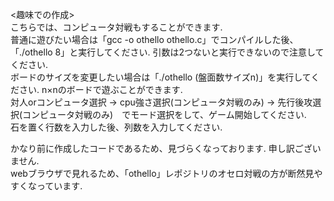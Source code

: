 <趣味での作成>  
こちらでは、コンピュータ対戦もすることができます.  
普通に遊びたい場合は「gcc -o othello othello.c」でコンパイルした後、「./othello 8」と実行してください. 引数は2つないと実行できないので注意してください.  
ボードのサイズを変更したい場合は「./othello (盤面数サイズn)」を実行してください. n×nのボードで遊ぶことができます.  
対人orコンピュータ選択 → cpu強さ選択(コンピュータ対戦のみ) → 先行後攻選択(コンピュータ対戦のみ)　でモード選択をして、ゲーム開始してください.  
石を置く行数を入力した後、列数を入力してください.  
  
かなり前に作成したコードであるため、見づらくなっております. 申し訳ございません.  
webブラウザで見れるため、「othello」レポジトリのオセロ対戦の方が断然見やすくなっています.
